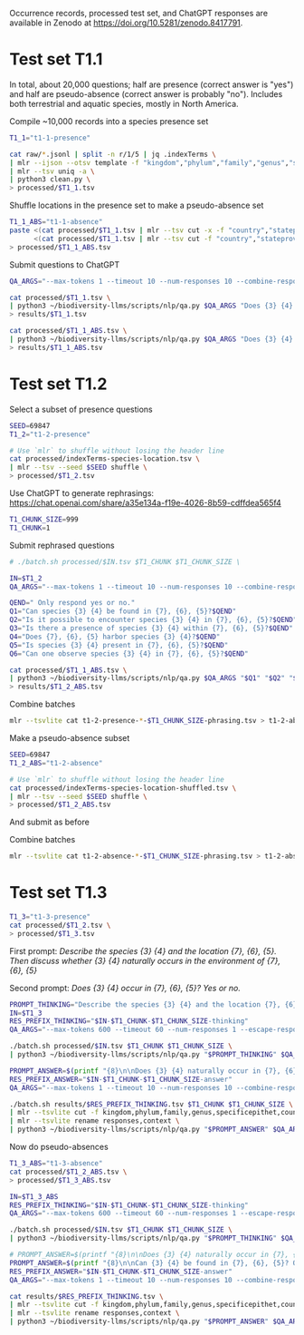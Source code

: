 Occurrence records, processed test set, and ChatGPT responses are available in Zenodo at https://doi.org/10.5281/zenodo.8417791.

# Test set T1.1

In total, about 20,000 questions; half are presence (correct answer is "yes") and half are pseudo-absence (correct answer is probably "no"). Includes both terrestrial and aquatic species, mostly in North America.

Compile ~10,000 records into a species presence set

```bash
T1_1="t1-1-presence"

cat raw/*.jsonl | split -n r/1/5 | jq .indexTerms \
| mlr --ijson --otsv template -f "kingdom","phylum","family","genus","specificepithet","country","stateprovince","county" --fill-with MISSING | grep -v MISSING \
| mlr --tsv uniq -a \
| python3 clean.py \
> processed/$T1_1.tsv
```

Shuffle locations in the presence set to make a pseudo-absence set

```bash
T1_1_ABS="t1-1-absence"
paste <(cat processed/$T1_1.tsv | mlr --tsv cut -x -f "country","stateprovince","county") \
      <(cat processed/$T1_1.tsv | mlr --tsv cut -f "country","stateprovince","county" | mlr --tsv shuffle) \
> processed/$T1_1_ABS.tsv
```

Submit questions to ChatGPT

```bash
QA_ARGS="--max-tokens 1 --timeout 10 --num-responses 10 --combine-responses"

cat processed/$T1_1.tsv \
| python3 ~/biodiversity-llms/scripts/nlp/qa.py $QA_ARGS "Does {3} {4} naturally occur in {7}, {6}, {5}? Yes or no." \
> results/$T1_1.tsv

cat processed/$T1_1_ABS.tsv \
| python3 ~/biodiversity-llms/scripts/nlp/qa.py $QA_ARGS "Does {3} {4} naturally occur in {7}, {6}, {5}? Yes or no." \
> results/$T1_1_ABS.tsv
```

# Test set T1.2

Select a subset of presence questions

```bash
SEED=69847
T1_2="t1-2-presence"

# Use `mlr` to shuffle without losing the header line
cat processed/indexTerms-species-location.tsv \
| mlr --tsv --seed $SEED shuffle \
> processed/$T1_2.tsv
```

Use ChatGPT to generate rephrasings: https://chat.openai.com/share/a35e134a-f19e-4026-8b59-cdffdea565f4

```bash
T1_CHUNK_SIZE=999
T1_CHUNK=1
```

Submit rephrased questions

```bash
# ./batch.sh processed/$IN.tsv $T1_CHUNK $T1_CHUNK_SIZE \

IN=$T1_2
QA_ARGS="--max-tokens 1 --timeout 10 --num-responses 10 --combine-responses"

QEND=" Only respond yes or no."
Q1="Can species {3} {4} be found in {7}, {6}, {5}?$QEND"
Q2="Is it possible to encounter species {3} {4} in {7}, {6}, {5}?$QEND"
Q3="Is there a presence of species {3} {4} within {7}, {6}, {5}?$QEND"
Q4="Does {7}, {6}, {5} harbor species {3} {4}?$QEND"
Q5="Is species {3} {4} present in {7}, {6}, {5}?$QEND"
Q6="Can one observe species {3} {4} in {7}, {6}, {5}?$QEND"

cat processed/$T1_1_ABS.tsv \
| python3 ~/biodiversity-llms/scripts/nlp/qa.py $QA_ARGS "$Q1" "$Q2" "$Q3" "$Q4" "$Q5" "$Q6" \
> results/$T1_2_ABS.tsv
```

Combine batches

```bash
mlr --tsvlite cat t1-2-presence-*-$T1_CHUNK_SIZE-phrasing.tsv > t1-2-absence.tsv
```

Make a pseudo-absence subset

```bash
SEED=69847
T1_2_ABS="t1-2-absence"

# Use `mlr` to shuffle without losing the header line
cat processed/indexTerms-species-location-shuffled.tsv \
| mlr --tsv --seed $SEED shuffle \
> processed/$T1_2_ABS.tsv
```

And submit as before

Combine batches

```bash
mlr --tsvlite cat t1-2-absence-*-$T1_CHUNK_SIZE-phrasing.tsv > t1-2-absence.tsv
```

# Test set T1.3

```bash
T1_3="t1-3-presence"
cat processed/$T1_2.tsv \
> processed/$T1_3.tsv
```

First prompt: *Describe the species {3} {4} and the location {7}, {6}, {5}. Then discuss whether {3} {4} naturally occurs in the environment of {7}, {6}, {5}*

Second prompt: *Does {3} {4} occur in {7}, {6}, {5}? Yes or no.*

```bash
PROMPT_THINKING="Describe the species {3} {4} and the location {7}, {6}, {5}. Then discuss whether {3} {4} naturally occurs in the environment of {7}, {6}, {5}"
IN=$T1_3
RES_PREFIX_THINKING="$IN-$T1_CHUNK-$T1_CHUNK_SIZE-thinking"
QA_ARGS="--max-tokens 600 --timeout 60 --num-responses 1 --escape-responses --combine-responses"

./batch.sh processed/$IN.tsv $T1_CHUNK $T1_CHUNK_SIZE \
| python3 ~/biodiversity-llms/scripts/nlp/qa.py "$PROMPT_THINKING" $QA_ARGS > results/$RES_PREFIX_THINKING.tsv
```

```bash
PROMPT_ANSWER=$(printf "{8}\n\nDoes {3} {4} naturally occur in {7}, {6}, {5}? Only respond yes or no.")
RES_PREFIX_ANSWER="$IN-$T1_CHUNK-$T1_CHUNK_SIZE-answer"
QA_ARGS="--max-tokens 1 --timeout 10 --num-responses 10 --combine-responses"

./batch.sh results/$RES_PREFIX_THINKING.tsv $T1_CHUNK $T1_CHUNK_SIZE \
| mlr --tsvlite cut -f kingdom,phylum,family,genus,specificepithet,country,stateprovince,county,responses \
| mlr --tsvlite rename responses,context \
| python3 ~/biodiversity-llms/scripts/nlp/qa.py "$PROMPT_ANSWER" $QA_ARGS > results/$RES_PREFIX_ANSWER.tsv
```

Now do pseudo-absences

```bash
T1_3_ABS="t1-3-absence"
cat processed/$T1_2_ABS.tsv \
> processed/$T1_3_ABS.tsv
```

```bash
IN=$T1_3_ABS
RES_PREFIX_THINKING="$IN-$T1_CHUNK-$T1_CHUNK_SIZE-thinking"
QA_ARGS="--max-tokens 600 --timeout 60 --num-responses 1 --escape-responses"

./batch.sh processed/$IN.tsv $T1_CHUNK $T1_CHUNK_SIZE \
| python3 ~/biodiversity-llms/scripts/nlp/qa.py "$PROMPT_THINKING" $QA_ARGS > results/$RES_PREFIX_THINKING.tsv
```

```bash
# PROMPT_ANSWER=$(printf "{8}\n\nDoes {3} {4} naturally occur in {7}, {6}, {5}? Only respond yes or no.")
PROMPT_ANSWER=$(printf "{8}\n\nCan {3} {4} be found in {7}, {6}, {5}? Only respond yes or no.")
RES_PREFIX_ANSWER="$IN-$T1_CHUNK-$T1_CHUNK_SIZE-answer"
QA_ARGS="--max-tokens 1 --timeout 10 --num-responses 10 --combine-responses"

cat results/$RES_PREFIX_THINKING.tsv \
| mlr --tsvlite cut -f kingdom,phylum,family,genus,specificepithet,country,stateprovince,county,responses \
| mlr --tsvlite rename responses,context \
| python3 ~/biodiversity-llms/scripts/nlp/qa.py "$PROMPT_ANSWER" $QA_ARGS > results/$RES_PREFIX_ANSWER.tsv
```
